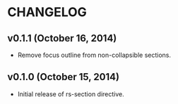 # CHANGELOG

## v0.1.1 (October 16, 2014)

- Remove focus outline from non-collapsible sections.

## v0.1.0 (October 15, 2014)

- Initial release of rs-section directive.
